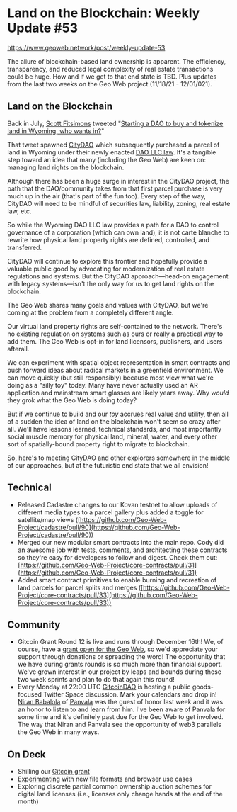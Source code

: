 # Land on the Blockchain: Weekly Update #53

https://www.geoweb.network/post/weekly-update-53

The allure of blockchain-based land ownership is apparent. The efficiency, transparency, and reduced legal complexity of real estate transactions could be huge. How and if we get to that end state is TBD. Plus updates from the last two weeks on the Geo Web project (11/18/21 - 12/01/021).

## Land on the Blockchain

Back in July, [Scott Fitsimons](https://twitter.com/scottfits) tweeted &quot;[Starting a DAO to buy and tokenize land in Wyoming, who wants in?](https://twitter.com/scottfits/status/1410724134468739076?s=20)&quot;

That tweet spawned [CityDAO](https://www.citydao.io/) which subsequently purchased a parcel of land in Wyoming under their newly enacted [DAO LLC law](https://www.coindesk.com/policy/2021/04/22/state-lawmaker-explains-wyomings-newly-passed-dao-llc-law/). It&#39;s a tangible step toward an idea that many (including the Geo Web) are keen on: managing land rights on the blockchain.

Although there has been a huge surge in interest in the CityDAO project, the path that the DAO/community takes from that first parcel purchase is very much up in the air (that&#39;s part of the fun too). Every step of the way, CityDAO will need to be mindful of securities law, liability, zoning, real estate law, etc.

So while the Wyoming DAO LLC law provides a path for a DAO to control governance of a corporation (which can own land), it is not carte blanche to rewrite how physical land property rights are defined, controlled, and transferred.

CityDAO will continue to explore this frontier and hopefully provide a valuable public good by advocating for modernization of real estate regulations and systems. But the CityDAO approach—head-on engagement with legacy systems—isn&#39;t the only way for us to get land rights on the blockchain.

The Geo Web shares many goals and values with CityDAO, but we&#39;re coming at the problem from a completely different angle.

Our virtual land property rights are self-contained to the network. There&#39;s no existing regulation on systems such as ours or really a practical way to add them. The Geo Web is opt-in for land licensors, publishers, and users afterall.

We can experiment with spatial object representation in smart contracts and push forward ideas about radical markets in a greenfield environment. We can move quickly (but still responsibly) because most view what we&#39;re doing as a &quot;silly toy&quot; today. Many have never actually used an AR application and mainstream smart glasses are likely years away. Why _would_ they grok what the Geo Web is doing today?

But if we continue to build and our _toy_ accrues real value and utility, then all of a sudden the idea of land on the blockchain won&#39;t seem so crazy after all. We&#39;ll have lessons learned, technical standards, and most importantly social muscle memory for physical land, mineral, water, and every other sort of spatially-bound property right to migrate to blockchain.

So, here&#39;s to meeting CityDAO and other explorers somewhere in the middle of our approaches, but at the futuristic end state that we all envision!

## Technical

- Released Cadastre changes to our Kovan testnet to allow uploads of different media types to a parcel gallery plus added a toggle for satellite/map views ([https://github.com/Geo-Web-Project/cadastre/pull/90](https://github.com/Geo-Web-Project/cadastre/pull/90))
- Merged our new modular smart contracts into the main repo. Cody did an awesome job with tests, comments, and architecting these contracts so they&#39;re easy for developers to follow and digest. Check them out: [https://github.com/Geo-Web-Project/core-contracts/pull/31](https://github.com/Geo-Web-Project/core-contracts/pull/31)
- Added smart contract primitives to enable burning and recreation of land parcels for parcel splits and merges ([https://github.com/Geo-Web-Project/core-contracts/pull/33](https://github.com/Geo-Web-Project/core-contracts/pull/33))

## Community

- Gitcoin Grant Round 12 is live and runs through December 16th! We, of course, have a [grant open for the Geo Web](https://gitcoin.co/grants/1403/geo-web), so we&#39;d appreciate your support through donations or spreading the word! The opportunity that we have during grants rounds is so much more than financial support. We&#39;ve grown interest in our project by leaps and bounds during these two week sprints and plan to do that again this round!
- Every Monday at 22:00 UTC [GitcoinDAO](https://twitter.com/GitcoinDAO) is hosting a public goods-focused Twitter Space discussion. Mark your calendars and drop in! [Niran Babalola](https://twitter.com/niran) of [Panvala](https://panvala.com/) was the guest of honor last week and it was an honor to listen to and learn from him. I&#39;ve been aware of Panvala for some time and it&#39;s definitely past due for the Geo Web to get involved. The way that Niran and Panvala see the opportunity of web3 parallels the Geo Web in many ways.

## On Deck

- Shilling our [Gitcoin grant](https://gitcoin.co/grants/1403/geo-web)
- [Experimenting](https://github.com/Geo-Web-Project/geoweb-experiments) with new file formats and browser use cases
- Exploring discrete partial common ownership auction schemes for digital land licenses (i.e., licenses only change hands at the end of the month)
